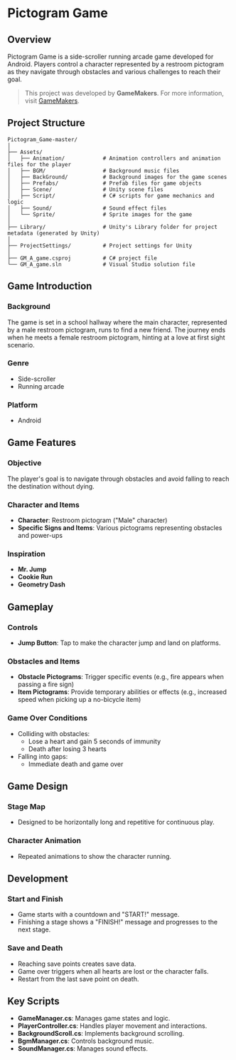 
# Pictogram Game

## Overview
Pictogram Game is a side-scroller running arcade game developed for Android. Players control a character represented by a restroom pictogram as they navigate through obstacles and various challenges to reach their goal.

> This project was developed by **GameMakers**. For more information, visit [GameMakers](https://gamemakers.oopy.io/).

## Project Structure

```plaintext
Pictogram_Game-master/
│
├── Assets/
│   ├── Animation/            # Animation controllers and animation files for the player
│   ├── BGM/                  # Background music files
│   ├── BackGround/           # Background images for the game scenes
│   ├── Prefabs/              # Prefab files for game objects
│   ├── Scene/                # Unity scene files
│   ├── Script/               # C# scripts for game mechanics and logic
│   ├── Sound/                # Sound effect files
│   └── Sprite/               # Sprite images for the game
│
├── Library/                  # Unity's Library folder for project metadata (generated by Unity)
│
├── ProjectSettings/          # Project settings for Unity
│
├── GM_A_game.csproj          # C# project file
└── GM_A_game.sln             # Visual Studio solution file
```

## Game Introduction

### Background
The game is set in a school hallway where the main character, represented by a male restroom pictogram, runs to find a new friend. The journey ends when he meets a female restroom pictogram, hinting at a love at first sight scenario.

### Genre
- Side-scroller
- Running arcade

### Platform
- Android

## Game Features

### Objective
The player's goal is to navigate through obstacles and avoid falling to reach the destination without dying.

### Character and Items
- **Character**: Restroom pictogram ("Male" character)
- **Specific Signs and Items**: Various pictograms representing obstacles and power-ups

### Inspiration
- **Mr. Jump**
- **Cookie Run**
- **Geometry Dash**

## Gameplay

### Controls
- **Jump Button**: Tap to make the character jump and land on platforms.

### Obstacles and Items
- **Obstacle Pictograms**: Trigger specific events (e.g., fire appears when passing a fire sign)
- **Item Pictograms**: Provide temporary abilities or effects (e.g., increased speed when picking up a no-bicycle item)

### Game Over Conditions
- Colliding with obstacles:
  - Lose a heart and gain 5 seconds of immunity
  - Death after losing 3 hearts
- Falling into gaps:
  - Immediate death and game over

## Game Design

### Stage Map
- Designed to be horizontally long and repetitive for continuous play.

### Character Animation
- Repeated animations to show the character running.

## Development

### Start and Finish
- Game starts with a countdown and "START!" message.
- Finishing a stage shows a "FINISH!" message and progresses to the next stage.

### Save and Death
- Reaching save points creates save data.
- Game over triggers when all hearts are lost or the character falls.
- Restart from the last save point on death.

## Key Scripts

- **GameManager.cs**: Manages game states and logic.
- **PlayerController.cs**: Handles player movement and interactions.
- **BackgroundScroll.cs**: Implements background scrolling.
- **BgmManager.cs**: Controls background music.
- **SoundManager.cs**: Manages sound effects.


